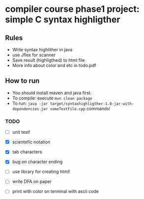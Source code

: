 # compiler course phase1 project: simple C syntax highligther

## Rules
+ Write syntax highlither in java
+ use Jflex for scanner
+ Save result (highligthed) to html file
+ More info about color and etc in todo.pdf

## How to run
+ You should install maven and java first.
+ To compile: execute `mvn clean package`
+ To run: `java -jar target/syntaxhighligther-1.0-jar-with-dependencies.jar someTextFile.cpp`
 commands!
 

### TODO
- [ ] unit test!
- [x] scientefic notation 
- [x] tab characters 
- [x] bug on character ending
- [ ] use library for creating html!
- [ ] write DFA on paper
- [ ] print with color on terminal with ascii code

